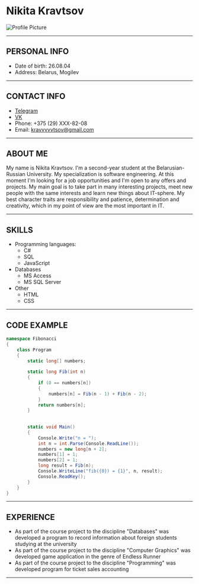 # Nikita Kravtsov

![Profile Picture](https://i.imgur.com/iIUL2ER.png)

***

## PERSONAL INFO

* Date of birth: 26.08.04
* Address: Belarus, Mogilev

***

## CONTACT INFO

* [Telegram](https://t.me/nikanorsky)
* [VK](https://vk.com/nikanorsky)
* Phone: +375 (29) XXX-82-08
* Email: <kravvvvvtsov@gmail.com>

***

## ABOUT ME

My name is Nikita Kravtsov. I'm a second-year student at the Belarusian-Russian University. My specialization is software engineering. At this moment I'm looking for a job opportunities and I'm open to any offers and projects. My main goal is to take part in many interesting projects, meet new people with the same interests and learn new things about IT-sphere. My best character traits are responsibility and patience, determination and creativity, which in my point of view are the most important in IT.

***

## SKILLS

* Programming languages:
  * C#
  * SQL
  * JavaScript
* Databases
  * MS Access
  * MS SQL Server
* Other
  * HTML
  * CSS


***

## CODE EXAMPLE

```C#
namespace Fibonacci
{
    class Program
    {
        static long[] numbers;
 
        static long Fib(int n)
        {
            if (0 == numbers[n])
            {
                numbers[n] = Fib(n - 1) + Fib(n - 2);
            }
            return numbers[n];
        }
 
 
        static void Main()
        {
            Console.Write("n = ");
            int n = int.Parse(Console.ReadLine());
            numbers = new long[n + 2];
            numbers[1] = 1;
            numbers[2] = 1;
            long result = Fib(n);
            Console.WriteLine("fib({0}) = {1}", n, result);
            Console.ReadKey();
        }
    }
}
```

***

## EXPERIENCE

* As part of the course project to the discipline "Databases" was developed a program to record information about foreign students studying at the university
* As part of the course project to the discipline "Computer Graphics" was developed game application in the genre of Endless Runner
* As part of the course project to the discipline "Programming" was developed program for ticket sales accounting

***